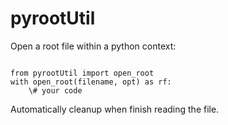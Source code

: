 # pyrootUtil

Open a root file within a python context:  
<pre><code>
from pyrootUtil import open_root      
with open_root(filename, opt) as rf:  
    \# your code              
</pre></code>   
Automatically cleanup when finish reading the file.  

